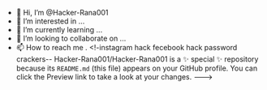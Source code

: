 - 👋 Hi, I’m @Hacker-Rana001
- 👀 I’m interested in ...
- 🌱 I’m currently learning ...
- 💞️ I’m looking to collaborate on ...
- 📫 How to reach me .
<!-instagram hack
fecebook hack
password crackers--
Hacker-Rana001/Hacker-Rana001 is a ✨ special ✨ repository because its `README.md` (this file) appears on your GitHub profile.
You can click the Preview link to take a look at your changes.
--->
